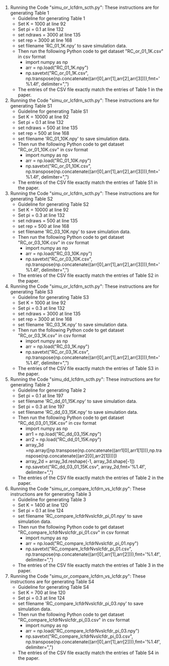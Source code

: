 1) Running the Code "simu_or_lcfdrn_scth.py": These instructions are for generating Table 1
   - Guideline for generating Table 1
   - Set K = 1000 at line 92
   - Set pi = 0.1 at line 132
   - set ndraws = 3000 at line 135
   - set rep = 3000 at line 168
   - set filename 'RC_01_1K.npy' to save simulation data.
   - Then run the following Python code to get dataset "RC_or_01_1K.csv" in csv format
        - import numpy as np
        - arr = np.load("RC_01_1K.npy")
        - np.savetxt("RC_or_01_1K.csv", np.transpose(np.concatenate((arr[0],arr[1],arr[2],arr[3]))),fmt='%1.4f', delimiter=",")
   - The entries of the CSV file exactly match the entries of Table 1 in the paper.
2) Running the Code "simu_or_lcfdrn_scth.py": These instructions are for generating Table S1
   - Guideline for generating Table S1
   - Set K = 10000 at line 92
   - Set pi = 0.1 at line 132
   - set ndraws = 500 at line 135
   - set rep = 500 at line 168
   - set filename 'RC_01_10K.npy' to save simulation data.
   - Then run the following Python code to get dataset "RC_or_01_10K.csv" in csv format
        - import numpy as np
        - arr = np.load("RC_01_10K.npy")
        - np.savetxt("RC_or_01_10K.csv", np.transpose(np.concatenate((arr[0],arr[1],arr[2],arr[3]))),fmt='%1.4f', delimiter=",")
   - The entries of the CSV file exactly match the entries of Table S1 in the paper.
3) Running the Code "simu_or_lcfdrn_scth.py": These instructions are for generating Table S2
   - Guideline for generating Table S2
   - Set K = 10000 at line 92
   - Set pi = 0.3 at line 132
   - set ndraws = 500 at line 135
   - set rep = 500 at line 168
   - set filename 'RC_03_10K.npy' to save simulation data.
   - Then run the following Python code to get dataset "RC_or_03_10K.csv" in csv format
        - import numpy as np
        - arr = np.load("RC_03_10K.npy")
        - np.savetxt("RC_or_03_10K.csv", np.transpose(np.concatenate((arr[0],arr[1],arr[2],arr[3]))),fmt='%1.4f', delimiter=",")
   - The entries of the CSV file exactly match the entries of Table S2 in the paper.
4) Running the Code "simu_or_lcfdrn_scth.py": These instructions are for generating Table S3
   - Guideline for generating Table S3
   - Set K = 1000 at line 92
   - Set pi = 0.3 at line 132
   - set ndraws = 3000 at line 135
   - set rep = 3000 at line 168
   - set filename 'RC_03_1K.npy' to save simulation data.
   - Then run the following Python code to get dataset "RC_or_03_1K.csv" in csv format
        - import numpy as np
        - arr = np.load("RC_03_1K.npy")
        - np.savetxt("RC_or_03_1K.csv", np.transpose(np.concatenate((arr[0],arr[1],arr[2],arr[3]))),fmt='%1.4f', delimiter=",")
   - The entries of the CSV file exactly match the entries of Table S3 in the paper.
5) Running the Code "simu_dd_lcfdrn_scth.py": These instructions are for generating Table 2
   - Guideline for generating Table 2
   - Set pi = 0.1 at line 197
   - set filename 'RC_dd_01_15K.npy' to save simulation data.
   - Set pi = 0.3 at line 197
   - set filename 'RC_dd_03_15K.npy' to save simulation data.
   - Then run the following Python code to get dataset "RC_dd_03_01_15K.csv" in csv format
        - import numpy as np
        - arr1 = np.load("RC_dd_03_15K.npy")
        - arr2 = np.load("RC_dd_01_15K.npy")
        - array_3d =np.array([np.transpose(np.concatenate((arr1[0],arr1[1]))),np.transpose(np.concatenate((arr2[0],arr2[1])))])
        - array_2d = array_3d.reshape(-1, array_3d.shape[-1])
        - np.savetxt("RC_dd_03_01_15K.csv", array_2d,fmt='%1.4f', delimiter=",")
   - The entries of the CSV file exactly match the entries of Table 2 in the paper.
6) Running the Code "simu_or_compare_lcfdrn_vs_lcfdr.py": These instructions are for generating Table 3
   - Guideline for generating Table 3
   - Set K = 1400 at line 120
   - Set pi = 0.1 at line 124
   - set filename 'RC_compare_lcfdrNvslcfdr_pi_01.npy' to save simulation data.
   - Then run the following Python code to get dataset "RC_compare_lcfdrNvslcfdr_pi_01.csv" in csv format
        - import numpy as np
        - arr = np.load("RC_compare_lcfdrNvslcfdr_pi_01.npy")
        - np.savetxt("RC_compare_lcfdrNvslcfdr_pi_01.csv", np.transpose(np.concatenate((arr[0],arr[1],arr[2]))),fmt='%1.4f', delimiter=",")
   - The entries of the CSV file exactly match the entries of Table 3 in the paper.
7) Running the Code "simu_or_compare_lcfdrn_vs_lcfdr.py": These instructions are for generating Table S4
   - Guideline for generating Table S4
   - Set K = 700 at line 120
   - Set pi = 0.3 at line 124
   - set filename 'RC_compare_lcfdrNvslcfdr_pi_03.npy' to save simulation data.
   - Then run the following Python code to get dataset "RC_compare_lcfdrNvslcfdr_pi_03.csv" in csv format
        - import numpy as np
        - arr = np.load("RC_compare_lcfdrNvslcfdr_pi_03.npy")
        - np.savetxt("RC_compare_lcfdrNvslcfdr_pi_03.csv", np.transpose(np.concatenate((arr[0],arr[1],arr[2]))),fmt='%1.4f', delimiter=",")
   - The entries of the CSV file exactly match the entries of Table S4 in the paper.
   
